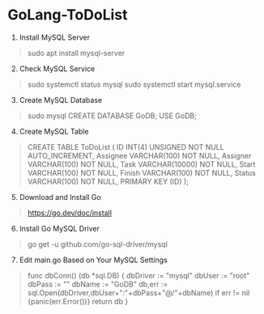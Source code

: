 # GoLang-ToDoList

1. Install MySQL Server
> sudo apt install mysql-server

2. Check MySQL Service
> sudo systemctl status mysql
> sudo systemctl start mysql.service

3. Create MySQL Database
> sudo mysql
> CREATE DATABASE GoDB;
> USE GoDB;

4. Create MySQL Table
> CREATE TABLE ToDoList (
    ID INT(4) UNSIGNED NOT NULL AUTO_INCREMENT,
    Assignee VARCHAR(100) NOT NULL,
    Assigner VARCHAR(100) NOT NULL,
    Task VARCHAR(10000) NOT NULL,
    Start VARCHAR(100) NOT NULL,
    Finish VARCHAR(100) NOT NULL,
    Status VARCHAR(100) NOT NULL,
    PRIMARY KEY (ID)
    );

5. Download and Install Go
> https://go.dev/doc/install

6. Install Go MySQL Driver
> go get -u github.com/go-sql-driver/mysql

7. Edit main.go Based on Your MySQL Settings
> func dbConn() (db *sql.DB) {
    dbDriver := "mysql"
    dbUser := "root"
    dbPass := ""
    dbName := "GoDB"
    db,err := sql.Open(dbDriver,dbUser+":"+dbPass+"@/"+dbName)
    if err != nil {panic(err.Error())}
    return db
  }
